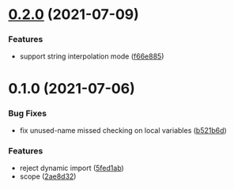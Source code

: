 # [0.2.0](https://github.com/3cp/scoped-eval/compare/v0.1.0...v0.2.0) (2021-07-09)


### Features

* support string interpolation mode ([f66e885](https://github.com/3cp/scoped-eval/commit/f66e8851afbbf75d7be009f137c4f0535743d671))



# 0.1.0 (2021-07-06)


### Bug Fixes

* fix unused-name missed checking on local variables ([b521b6d](https://github.com/3cp/scoped-eval/commit/b521b6d9007430099e1ee50b1149e0351b7bd58a))


### Features

* reject dynamic import ([5fed1ab](https://github.com/3cp/scoped-eval/commit/5fed1abe54fce0ab4a3e0c4fb7ecd760a0b4870a))
* scope ([2ae8d32](https://github.com/3cp/scoped-eval/commit/2ae8d3296d616fb5675f68872e13733486fba686))




